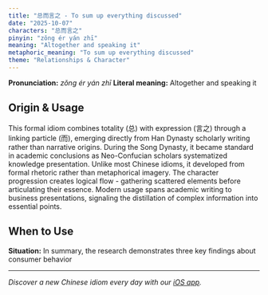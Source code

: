 ```yaml
---
title: "总而言之 - To sum up everything discussed"
date: "2025-10-07"
characters: "总而言之"
pinyin: "zǒng ér yán zhī"
meaning: "Altogether and speaking it"
metaphoric_meaning: "To sum up everything discussed"
theme: "Relationships & Character"
---
```


**Pronunciation:** *zǒng ér yán zhī*
**Literal meaning:** Altogether and speaking it

## Origin & Usage

This formal idiom combines totality (总) with expression (言之) through a linking particle (而), emerging directly from Han Dynasty scholarly writing rather than narrative origins. During the Song Dynasty, it became standard in academic conclusions as Neo-Confucian scholars systematized knowledge presentation. Unlike most Chinese idioms, it developed from formal rhetoric rather than metaphorical imagery. The character progression creates logical flow - gathering scattered elements before articulating their essence. Modern usage spans academic writing to business presentations, signaling the distillation of complex information into essential points.

## When to Use

**Situation:** In summary, the research demonstrates three key findings about consumer behavior

---

*Discover a new Chinese idiom every day with our [iOS app](https://apps.apple.com/us/app/daily-chinese-idioms/id6740611324).*
